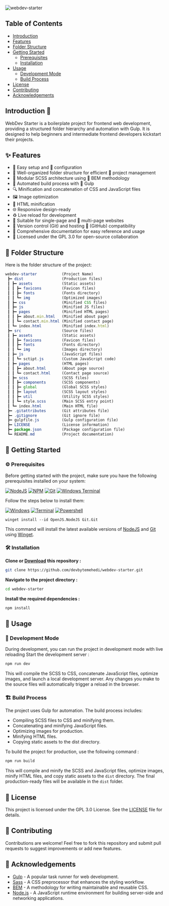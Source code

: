 ![webdev-starter](https://socialify.git.ci/devbytemehedi/webdev-starter/image?font=KoHo&forks=1&issues=1&name=1&pattern=Solid&pulls=1&stargazers=1&theme=Auto)

## Table of Contents

- [Introduction](#🌟-introduction)
- [Features](#✨-features)
- [Folder Structure](#📂-folder-structure)
- [Getting Started](#🚀-getting-started)
  - [Prerequisites](#⚙️-prerequisites)
  - [Installation](#🛠️-installation)
- [Usage](#📝-usage)
  - [Development Mode](#🚧-development-mode)
  - [Build Process](#🏗️-build-process)
- [License](#📄-license)
- [Contributing](#🤝-contributing)
- [Acknowledgements](#🙏-acknowledgements)

## Introduction 🌟

WebDev Starter is a boilerplate project for frontend web development, providing a structured folder hierarchy and automation with Gulp. It is designed to help beginners and intermediate frontend developers kickstart their projects.

## ✨ Features

- 🚀 Easy setup and 🔧 configuration
- 📁 Well-organized folder structure for efficient 💼 project management
- 🎨 Modular SCSS architecture using 🧩 BEM methodology
- 🤖 Automated build process with 🌊 Gulp
- 🔍 Minification and concatenation of CSS and JavaScript files
- 🖼️ Image optimization
- 🔨 HTML minification
- 🌐 Responsive design-ready
- ♻️ Live reload for development
- 📄 Suitable for single-page and 📑 multi-page websites
- 🔀 Version control (Git) and hosting 🐙 (GitHub) compatibility
- 📖 Comprehensive documentation for easy reference and usage
- 📜 Licensed under the GPL 3.0 for open-source collaboration

## 📂 Folder Structure

Here is the folder structure of the project:

```js
webdev-starter           (Project Name)
 ┣━ dist                 (Production files)
 ┃ ┣━ assets             (Static assets)
 ┃ ┃ ┣━ favicons         (Favicon files)
 ┃ ┃ ┣━ fonts            (Fonts directory)
 ┃ ┃ ┗━ img              (Optimized images)
 ┃ ┣━ css                (Minified CSS files)
 ┃ ┣━ js                 (Minified JS files)
 ┃ ┣━ pages              (Minified HTML pages)
 ┃ ┃ ┣━ about.min.html   (Minified about page)
 ┃ ┃ ┗━ contact.min.html (Minified contact page)
 ┃ ┗━ index.html         (Minified index.html)
 ┣━ src                  (Source files)
 ┃ ┣━ assets             (Static assets)
 ┃ ┃ ┣━ favicons         (Favicon files)
 ┃ ┃ ┣━ fonts            (Fonts directory)
 ┃ ┃ ┗━ img              (Images directory)
 ┃ ┣━ js                 (JavaScript files)
 ┃ ┃ ┗━ sctipt.js        (Custom JavaScript code)
 ┃ ┣━ pages              (HTML pages)
 ┃ ┃ ┣━ about.html       (About page source)
 ┃ ┃ ┗━ contact.html     (Contact page source)
 ┃ ┣━ scss               (SCSS files)
 ┃ ┃ ┣━ components       (SCSS components)
 ┃ ┃ ┣━ global           (Global SCSS styles)
 ┃ ┃ ┣━ layout           (SCSS layout styles)
 ┃ ┃ ┣━ util             (Utility SCSS styles)
 ┃ ┃ ┗━ style.scss       (Main SCSS entry point)
 ┃ ┗━ index.html         (Main HTML file)
 ┣━ .gitattributes       (Git attributes file)
 ┣━ .gitignore           (Git ignore file)
 ┣━ gulpfile.js          (Gulp configuration file)
 ┣━ LICENSE              (License information)
 ┣━ package.json         (Package configuration file)
 ┗━ README.md            (Project documentation)
```

<!-- ## Customization -->

## 🚀 Getting Started

### ⚙️ Prerequisites

Before getting started with the project, make sure you have the following prerequisites installed on your system:

[![NodeJS](https://img.shields.io/badge/Node.js-43853D?style=for-the-badge&logo=node.js&logoColor=white)](https://github.com/nodejs/node.git) [![NPM](https://img.shields.io/badge/npm-CB3837?style=for-the-badge&logo=npm&logoColor=white)](https://github.com/npm/cli.git) [![Git](https://img.shields.io/badge/GIT-E44C30?style=for-the-badge&logo=git&logoColor=white)](https://git-scm.com/) [![Windows Terminal](https://img.shields.io/badge/windows%20terminal-4D4D4D?style=for-the-badge&logo=windows%20terminal&logoColor=white)](https://aka.ms/terminal)

Follow the steps below to install them:

[![Windows](https://img.shields.io/badge/Windows-0078D6?style=for-the-badge&logo=windows&logoColor=white)](https://aka.ms/windows11) [![Terminal](https://img.shields.io/badge/windows%20terminal-4D4D4D?style=for-the-badge&logo=windows%20terminal&logoColor=white)](https://github.com/microsoft/terminal.git) [![Powershell](https://img.shields.io/badge/powershell-5391FE?style=for-the-badge&logo=powershell&logoColor=white)](https://github.com/PowerShell/PowerShell.git)

```pwsh
winget install --id OpenJS.NodeJS Git.Git
```

This command will install the latest available versions of [NodeJS](https://nodejs.org/) and [Git](https://git-scm.com/) using [Winget](https://github.com/microsoft/winget-cli.git).

### 🛠️ Installation

**Clone or [Download](https://github.com/devbytemehedi/webdev-starter/archive/refs/heads/main.zip) this repository :**

```bash
git clone https://github.com/devbytemehedi/webdev-starter.git
```

**Navigate to the project directory :**

```bash
cd webdev-starter
```

**Install the required dependencies :**

```bash
npm install
```

## 📝 Usage

### 🚧 Development Mode

During development, you can run the project in development mode with live reloading
Start the development server :

```bash
npm run dev
```

This will compile the SCSS to CSS, concatenate JavaScript files, optimize images, and launch a local development server. Any changes you make to the source files will automatically trigger a reload in the browser.

### 🏗️ Build Process

The project uses Gulp for automation. The build process includes:

- Compiling SCSS files to CSS and minifying them.
- Concatenating and minifying JavaScript files.
- Optimizing images for production.
- Minifying HTML files.
- Copying static assets to the dist directory.

To build the project for production, use the following command :

```bash
npm run build
```

This will compile and minify the SCSS and JavaScript files, optimize images, minify HTML files, and copy static assets to the `dist` directory. The final production-ready files will be available in the `dist` folder.

## 📄 License

This project is licensed under the GPL 3.0 License. See the [LICENSE](./LICENSE) file for details.

## 🤝 Contributing

Contributions are welcome! Feel free to fork this repository and submit pull requests to suggest improvements or add new features.

## 🙏 Acknowledgements

- [Gulp](https://gulpjs.com/) - A popular task runner for web development.
- [Sass](https://sass-lang.com/) - A CSS preprocessor that enhances the styling workflow.
- [BEM](https://en.bem.info/) - A methodology for writing maintainable and reusable CSS.
- [Node.js](https://nodejs.org/) - A JavaScript runtime environment for building server-side and networking applications.
